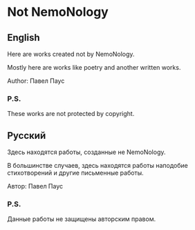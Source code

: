 # Not NemoNology #

## English ##

Here are works created not by NemoNology. 

Mostly here are works like poetry and another written works.

Author: Павел Паус

### P.S. ###

These works are not protected by copyright.

## Русский ##

Здесь находятся работы, созданные не NemoNology.

В большинстве случаев, здесь находятся работы наподобие стихотворений и другие письменные работы.

Автор: Павел Паус

### P.S. ###

Данные работы не защищены авторским правом. 
